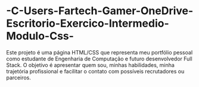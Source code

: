 # -C-Users-Fartech-Gamer-OneDrive-Escritorio-Exercico-Intermedio-Modulo-Css-
Este projeto é uma página HTML/CSS que representa meu portfólio pessoal como estudante de Engenharia de Computação e futuro desenvolvedor Full Stack. O objetivo é apresentar quem sou, minhas habilidades, minha trajetória profissional e facilitar o contato com possíveis recrutadores ou parceiros.
